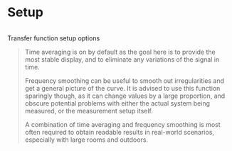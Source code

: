 # Setup
<image name="Transfer-Function-Setup"
filename="C:\Sources\Flux\FluxtAnalyzer\Software\FluxTAnalyzer\Documents\graphics\New Screenshots\added2\Transfer-Function-Setup.png"></image>

Transfer function setup options

> <link type="document" target="Time">Time</link>
> averaging is on by default as the goal here is to provide the most stable display, and to eliminate any
> variations of the signal in time.
>
> Frequency smoothing can be useful to smooth out irregularities and get a general picture of the curve.
> It is advised to use this function sparingly though, as it can change values by a large proportion, and
> obscure potential problems with either the actual system being measured, or the measurement setup
> itself.
>
> A combination of time averaging and frequency smoothing is most often required to obtain readable
> results in real-world scenarios, especially with large rooms and outdoors.




